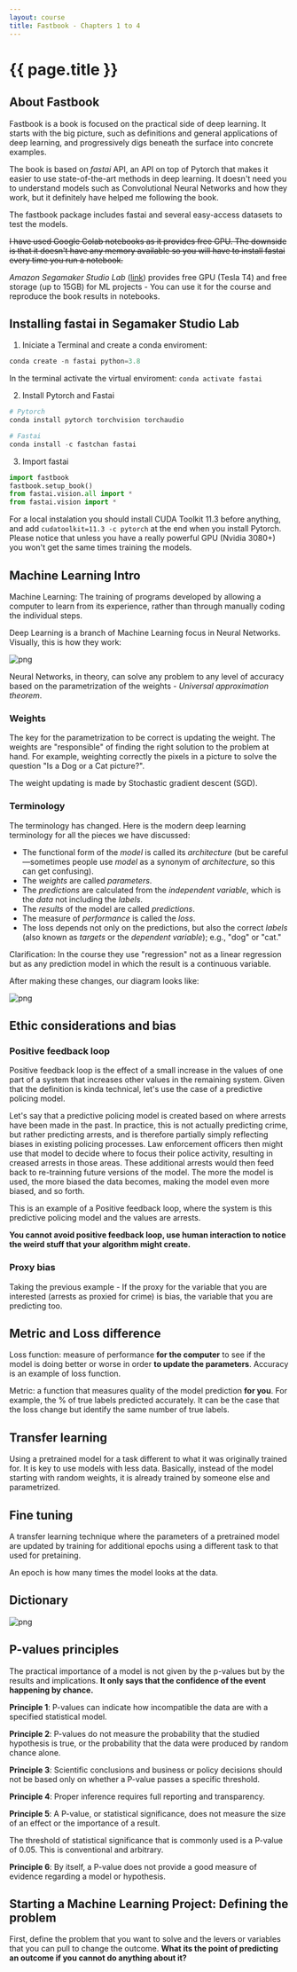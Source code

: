 ```yaml
---
layout: course
title: Fastbook - Chapters 1 to 4
---
```


{{ page.title }}
================

## About Fastbook

Fastbook is a book is focused on the practical side of deep learning. It starts with the big picture, such as definitions and general applications of deep learning, and progressively digs beneath the surface into concrete examples.

The book is based on *fastai* API, an API on top of Pytorch that makes it easier to use state-of-the-art methods in deep learning. It doesn't need you to understand models such as Convolutional Neural Networks and how they work, but it definitely have helped me following the book.

The fastbook package includes fastai and several easy-access datasets to test the models.

<strike>I have used Google Colab notebooks as it provides free GPU. The downside is that it doesn't have any memory available so you will have to install fastai every time you run a notebook.</strike>

*Amazon Segamaker Studio Lab* ([link](https://aws.amazon.com/sagemaker/studio-lab/)) provides free GPU (Tesla T4) and free storage (up to 15GB) for ML projects - You can use it for the course and reproduce the book results in notebooks.

## Installing fastai in Segamaker Studio Lab

1. Iniciate a Terminal and create a conda enviroment:

```python
conda create -n fastai python=3.8
```

In the terminal activate the virtual enviroment: `conda activate fastai`

2. Install Pytorch and Fastai

```python
# Pytorch
conda install pytorch torchvision torchaudio
```

```python
# Fastai
conda install -c fastchan fastai
```

3. Import fastai

```python
import fastbook
fastbook.setup_book()
from fastai.vision.all import *
from fastai.vision import *
```

For a local instalation you should install CUDA Toolkit 11.3 before anything, and add `cudatoolkit=11.3 -c pytorch` at the end when you install Pytorch. Please notice that unless you have a really powerful GPU (Nvidia 3080+) you won't get the same times training the models.

## Machine Learning Intro

Machine Learning: The training of programs developed by allowing a computer to learn from its experience, rather than through manually coding the individual steps.

Deep Learning is a branch of Machine Learning focus in Neural Networks. Visually, this is how they work:

![png](/images/Fastbook/Chapter_1-4/2.png)


Neural Networks, in theory, can solve any problem to any level of accuracy based on the parametrization of the weights - *Universal approximation theorem*.


### Weights

The key for the parametrization to be correct is updating the weight. The weights are "responsible" of finding the right solution to the problem at hand. For example, weighting correctly the pixels in a picture to solve the question "Is a Dog or a Cat picture?".

The weight updating is made by Stochastic gradient descent (SGD).

### Terminology

The terminology has changed. Here is the modern deep learning terminology for all the pieces we have discussed:


- The functional form of the *model* is called its *architecture* (but be careful—sometimes people use *model* as a synonym of *architecture*, so this can get confusing).
- The *weights* are called *parameters*.
- The *predictions* are calculated from the *independent variable*, which is the *data* not including the *labels*.
- The *results* of the model are called *predictions*.
- The measure of *performance* is called the *loss*.
- The loss depends not only on the predictions, but also the correct *labels* (also known as *targets* or the *dependent variable*); e.g., "dog" or "cat."

Clarification: In the course they use "regression" not as a linear regression but as any prediction model in which the result is a continuous variable.

After making these changes, our diagram looks like:

![png](/images/Fastbook/Chapter_1-4/3.png)

## Ethic considerations and bias

### Positive feedback loop


Positive feedback loop is the effect of a small increase in the values of one part of a system that increases other values in the remaining system. Given that the definition is kinda technical, let's use the case of a predictive policing model.

Let's say that a predictive policing model is created based on where arrests have been made in the past. In practice, this is not actually predicting crime, but rather predicting arrests, and is therefore partially simply reflecting biases in existing policing processes. Law enforcement officers then might use that model to decide where to focus their police activity, resulting in creased arrests in those areas. These additional arrests would then feed back to re-trainning future versions of the model. The more the model is used, the more biased the data becomes, making the model even more biased, and so forth.

This is an example of a Positive feedback loop, where the system is this predictive policing model and the values are arrests.

**You cannot avoid positive feedback loop, use human interaction to notice the weird stuff that your algorithm might create.**

### Proxy bias

Taking the previous example - If the proxy for the variable that you are interested (arrests as proxied for crime) is bias, the variable that you are predicting too.

## Metric and Loss difference

Loss function: measure of performance **for the computer** to see if the model is doing better or worse in order **to update the parameters**. Accuracy is an example of loss function.

Metric: a function that measures quality of the model prediction **for you**. For example, the % of true labels predicted accurately. It can be the case that the loss change but identify the same number of true labels.

## Transfer learning

Using a pretrained model for a task different to what it was originally trained for. It is key to use models with less data. Basically, instead of the model starting with random weights, it is already trained by someone else and parametrized.

## Fine tuning

A transfer learning technique where the parameters of a pretrained model are updated by training for additional epochs using a different task to that used for pretaining.

An epoch is how many times the model looks at the data.

##  Dictionary

![png](/images/Fastbook/Chapter_1-4/4.png)

## P-values principles

The practical importance of a model is not given by the p-values but by the results and implications. **It only says that the confidence of the event happening by chance.**

**Principle 1**: P-values can indicate how incompatible the data are with a specified statistical model.

**Principle 2**: P-values do not measure the probability that the studied hypothesis is true, or the probability that the data were produced by random chance alone.

**Principle 3**: Scientific conclusions and business or policy decisions should not be based only on whether a P-value passes a specific threshold.

**Principle 4**: Proper inference requires full reporting and transparency.

**Principle 5**: A P-value, or statistical significance, does not measure the size of an effect or the importance of a result.

The threshold of statistical significance that is commonly used is a P-value of 0.05. This is conventional and arbitrary.

**Principle 6**: By itself, a P-value does not provide a good measure of evidence regarding a model or hypothesis.


## Starting a Machine Learning Project: Defining the problem

First, define the problem that you want to solve and the levers or variables that you can pull to change the outcome. **What its the point of predicting an outcome if you cannot do anything about it?**

